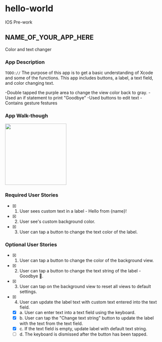 # hello-world
IOS Pre-work
## NAME_OF_YOUR_APP_HERE
Color and text changer
### App Description
`TODO://` The purpose of this app is to get a basic understanding of Xcode and some of the functions. This app includes buttons, a label, a text field, and color changing text.

-Double tapped the purple area to change the view color back to gray.
-Used an if statement to print "Goodbye"
-Used buttons to edit text
-Contains gesture festures


### App Walk-though

<img src="http://g.recordit.co/HsDaD5v5zc.gif" width=200><br>


### Required User Stories
- [x] 1. User sees custom text in a label - Hello from {name}!
- [x] 2. User see's custom background color.
- [x] 3. User can tap a button to change the text color of the label.

### Optional User Stories
- [x] 1. User can tap a button to change the color of the background view.
- [x] 2. User can tap a button to change the text string of the label - Goodbye 👋.
- [x] 3. User can tap on the background view to reset all views to default settings.
- [x] 4. User can update the label text with custom text entered into the text field.
   - [x] a. User can enter text into a text field using the keyboard.
   - [x] b. User can tap the "Change text string" button to update the label with the text from the text field.
   - [x] c. If the text field is empty, update label with default text string.
   - [ ] d. The keyboard is dismissed after the button has been tapped.
